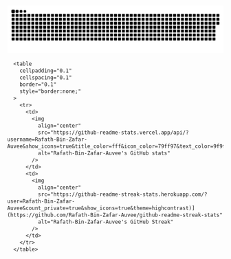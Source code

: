 
<a href=#><img src="contributions.svg"></a>

      <table
        cellpadding="0.1"
        cellspacing="0.1"
        border="0.1"
        style="border:none;"
      >
        <tr>
          <td>
            <img
              align="center"
              src="https://github-readme-stats.vercel.app/api/?username=Rafath-Bin-Zafar-Auvee&show_icons=true&title_color=fff&icon_color=79ff97&text_color=9f9f9f&bg_color=151515"
              alt="Rafath-Bin-Zafar-Auvee's GitHub stats"
            />
          </td>
          <td>
            <img
              align="center"
              src="https://github-readme-streak-stats.herokuapp.com/?user=Rafath-Bin-Zafar-Auvee&count_private=true&show_icons=true&theme=highcontrast)](https://github.com/Rafath-Bin-Zafar-Auvee/github-readme-streak-stats"
              alt="Rafath-Bin-Zafar-Auvee's GitHub Streak"
            />
          </td>
        </tr>
      </table>
      

